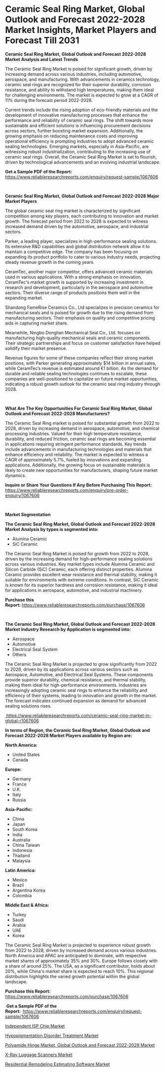 <p><h1>Ceramic Seal Ring Market, Global Outlook and Forecast 2022-2028 Market Insights, Market Players and Forecast Till 2031</h1></p><p><strong>Ceramic Seal Ring Market, Global Outlook and Forecast 2022-2028 Market Analysis and Latest Trends</strong></p>
<p><p>The Ceramic Seal Ring Market is poised for significant growth, driven by increasing demand across various industries, including automotive, aerospace, and manufacturing. With advancements in ceramics technology, ceramic seal rings are recognized for their superior durability, corrosion resistance, and ability to withstand high temperatures, making them ideal for challenging environments. The market is expected to grow at a CAGR of 11% during the forecast period 2022-2028.</p><p>Current trends include the rising adoption of eco-friendly materials and the development of innovative manufacturing processes that enhance the performance and reliability of ceramic seal rings. The shift towards more sustainable and efficient solutions is influencing procurement decisions across sectors, further boosting market expansion. Additionally, the growing emphasis on reducing maintenance costs and improving operational efficiency is prompting industries to adopt advanced ceramic sealing technologies. Emerging markets, especially in Asia-Pacific, are witnessing robust industrialization, contributing to the increasing use of ceramic seal rings. Overall, the Ceramic Seal Ring Market is set to flourish, driven by technological advancements and an evolving industrial landscape.</p></p>
<p><strong>Get a Sample PDF of the Report:&nbsp;</strong> <a href="https://www.reliableresearchreports.com/enquiry/request-sample/1067606?utm_campaign=28&utm_medium=2&utm_source=Github&utm_content=ia&utm_term=04122024&utm_id=ceramic-seal-ring-market-global-outlook-and-forecast-2022-2028">https://www.reliableresearchreports.com/enquiry/request-sample/1067606</a></p>
<p>&nbsp;</p>
<p><strong>Ceramic Seal Ring Market, Global Outlook and Forecast 2022-2028 Major Market Players</strong></p>
<p><p>The global ceramic seal ring market is characterized by significant competition among key players, each contributing to innovation and market growth. The forecast period from 2022 to 2028 is expected to witness increased demand driven by the automotive, aerospace, and industrial sectors.</p><p>Parker, a leading player, specializes in high-performance sealing solutions. Its extensive R&D capabilities and global distribution network allow it to maintain a competitive edge. The company has been focusing on expanding its product portfolio to cater to various industry needs, projecting steady revenue growth in the coming years.</p><p>CeramTec, another major competitor, offers advanced ceramic materials used in various applications. With a strong emphasis on innovation, CeramTec's market growth is supported by increasing investment in research and development, particularly in the aerospace and automotive sectors. Their diverse range of products positions them well in the expanding market.</p><p>Shandong FameRise Ceramics Co., Ltd specializes in precision ceramics for mechanical seals and is poised for growth due to the rising demand from manufacturing sectors. Their emphasis on quality and competitive pricing aids in capturing market share.</p><p>Meanwhile, Ningbo Donglian Mechanical Seal Co., Ltd. focuses on manufacturing high-quality mechanical seals and ceramic components. Their strategic partnerships and focus on customer satisfaction have helped solidify their market presence.</p><p>Revenue figures for some of these companies reflect their strong market positions, with Parker generating approximately $14 billion in annual sales, while CeramTec’s revenue is estimated around €1 billion. As the demand for durable and reliable sealing technologies continues to escalate, these companies are well-positioned to capitalize on future market opportunities, indicating a robust growth outlook for the ceramic seal ring industry through 2028.</p></p>
<p>&nbsp;</p>
<p><strong>What Are The Key Opportunities For Ceramic Seal Ring Market, Global Outlook and Forecast 2022-2028 Manufacturers?</strong></p>
<p><p>The Ceramic Seal Ring market is poised for substantial growth from 2022 to 2028, driven by increasing demand in aerospace, automotive, and chemical processing industries. Valued for their high temperature resistance, durability, and reduced friction, ceramic seal rings are becoming essential in applications requiring stringent performance standards. Key trends include advancements in manufacturing technologies and materials that enhance efficiency and reliability. The market is expected to witness a CAGR of approximately 5.7%, fueled by innovations and expanding applications. Additionally, the growing focus on sustainable materials is likely to create new opportunities for manufacturers, shaping future market dynamics.</p></p>
<p><strong>Inquire or Share Your Questions If Any Before Purchasing This Report:</strong> <a href="https://www.reliableresearchreports.com/enquiry/pre-order-enquiry/1067606?utm_campaign=28&utm_medium=2&utm_source=Github&utm_content=ia&utm_term=04122024&utm_id=ceramic-seal-ring-market-global-outlook-and-forecast-2022-2028">https://www.reliableresearchreports.com/enquiry/pre-order-enquiry/1067606</a></p>
<p>&nbsp;</p>
<p><strong>Market Segmentation</strong></p>
<p><strong>The Ceramic Seal Ring Market, Global Outlook and Forecast 2022-2028 Market Analysis by types is segmented into:</strong></p>
<p><ul><li>Alumina Ceramic</li><li>SiC Ceramic</li></ul></p>
<p><p>The Ceramic Seal Ring Market is poised for growth from 2022 to 2028, driven by the increasing demand for high-performance sealing solutions across various industries. Key market types include Alumina Ceramic and Silicon Carbide (SiC) Ceramic, each offering distinct properties. Alumina Ceramic provides excellent wear resistance and thermal stability, making it suitable for environments with extreme conditions. In contrast, SiC Ceramic is known for its superior hardness and corrosion resistance, making it ideal for applications in aerospace, automotive, and industrial machinery.</p></p>
<p><strong>Purchase this Report:&nbsp;</strong><a href="https://www.reliableresearchreports.com/purchase/1067606?utm_campaign=28&utm_medium=2&utm_source=Github&utm_content=ia&utm_term=04122024&utm_id=ceramic-seal-ring-market-global-outlook-and-forecast-2022-2028">https://www.reliableresearchreports.com/purchase/1067606</a></p>
<p>&nbsp;</p>
<p><strong>The Ceramic Seal Ring Market, Global Outlook and Forecast 2022-2028 Market Industry Research by Application is segmented into:</strong></p>
<p><ul><li>Aerospace</li><li>Automotive</li><li>Electrical Seal System</li><li>Others</li></ul></p>
<p><p>The Ceramic Seal Ring Market is projected to grow significantly from 2022 to 2028, driven by its applications across various sectors such as Aerospace, Automotive, and Electrical Seal Systems. These components provide superior durability, chemical resistance, and thermal stability, making them ideal for high-performance environments. Industries are increasingly adopting ceramic seal rings to enhance the reliability and efficiency of their systems, leading to innovation and growth in the market. The forecast indicates continued expansion as demand for advanced sealing solutions rises.</p></p>
<p><a href="https://www.reliableresearchreports.com/ceramic-seal-ring-market-in-global-r1067606?utm_campaign=28&utm_medium=2&utm_source=Github&utm_content=ia&utm_term=04122024&utm_id=ceramic-seal-ring-market-global-outlook-and-forecast-2022-2028">&nbsp;https://www.reliableresearchreports.com/ceramic-seal-ring-market-in-global-r1067606</a></p>
<p><strong>In terms of Region, the Ceramic Seal Ring Market, Global Outlook and Forecast 2022-2028 Market Players available by Region are:</strong></p>
<p>
    <p> <strong> North America: </strong>
        <ul>
            <li>United States</li>
            <li>Canada</li>
        </ul>
        </p> 
    <p> <strong> Europe: </strong>
        <ul>
            <li>Germany</li>
            <li>France</li>
            <li>U.K.</li>
            <li>Italy</li>
            <li>Russia</li>
        </ul>
        </p> 
    <p> <strong> Asia-Pacific: </strong>
        <ul>
            <li>China</li>
            <li>Japan</li>
            <li>South Korea</li>
            <li>India</li>
            <li>Australia</li>
            <li>China Taiwan</li>
            <li>Indonesia</li>
            <li>Thailand</li>
            <li>Malaysia</li>
        </ul>
        </p> 
    <p> <strong> Latin America: </strong>
        <ul>
            <li>Mexico</li>
            <li>Brazil</li>
            <li>Argentina Korea</li>
            <li>Colombia</li>
        </ul>
        </p> 
    <p> <strong> Middle East & Africa: </strong>
        <ul>
            <li>Turkey</li>
            <li>Saudi</li>
            <li>Arabia</li>
            <li>UAE</li>
            <li>Korea</li>
        </ul>
    </p>
    </p>
<p><p>The Ceramic Seal Ring Market is projected to experience robust growth from 2022 to 2028, driven by increased demand across various industries. North America and APAC are anticipated to dominate, with respective market shares of approximately 35% and 30%. Europe follows closely with a share of around 25%. The USA, as a significant contributor, holds about 20%, while China's market share is expected to reach 10%. This regional distribution highlights the varied growth potential within the global landscape.</p></p>
<p><strong>Purchase this Report: </strong><a href="https://www.reliableresearchreports.com/purchase/1067606?utm_campaign=28&utm_medium=2&utm_source=Github&utm_content=ia&utm_term=04122024&utm_id=ceramic-seal-ring-market-global-outlook-and-forecast-2022-2028">https://www.reliableresearchreports.com/purchase/1067606</a></p>
<p>&nbsp;<strong>Get a Sample PDF of the Report:&nbsp;&nbsp;</strong><a href="https://www.reliableresearchreports.com/enquiry/request-sample/1067606?utm_campaign=28&utm_medium=2&utm_source=Github&utm_content=ia&utm_term=04122024&utm_id=ceramic-seal-ring-market-global-outlook-and-forecast-2022-2028">https://www.reliableresearchreports.com/enquiry/request-sample/1067606</a></p>
<p><strong></strong></p>
<p><p><a href="https://issuu.com/reportprime-2/docs/independent-isp-chip-market-size-2030.pptx?utm_campaign=28&utm_medium=2&utm_source=Github&utm_content=ia&utm_term=04122024&utm_id=ceramic-seal-ring-market-global-outlook-and-forecast-2022-2028">Independent ISP Chip Market</a></p><p><a href="https://www.linkedin.com/pulse/hypopigmentation-disorder-treatment-market-forecasting-i3wjc?utm_campaign=28&utm_medium=2&utm_source=Github&utm_content=ia&utm_term=04122024&utm_id=ceramic-seal-ring-market-global-outlook-and-forecast-2022-2028">Hypopigmentation Disorder Treatment Market</a></p><p><a href="https://github.com/santosh758595/Market-Research-Report-List-6/blob/main/polyamide-hinge-market-global-outlook-and-forecast-2022-2028-market.md?utm_campaign=28&utm_medium=2&utm_source=Github&utm_content=ia&utm_term=04122024&utm_id=ceramic-seal-ring-market-global-outlook-and-forecast-2022-2028">Polyamide Hinge Market, Global Outlook and Forecast 2022-2028 Market</a></p><p><a href="https://issuu.com/reportprime-2/docs/x-ray-luggage-scanners-market-size-2030.pptx?utm_campaign=28&utm_medium=2&utm_source=Github&utm_content=ia&utm_term=04122024&utm_id=ceramic-seal-ring-market-global-outlook-and-forecast-2022-2028">X-Ray Luggage Scanners Market</a></p><p><a href="https://www.linkedin.com/pulse/residential-remodeling-estimating-software-market-regional-kn9jc?utm_campaign=28&utm_medium=2&utm_source=Github&utm_content=ia&utm_term=04122024&utm_id=ceramic-seal-ring-market-global-outlook-and-forecast-2022-2028">Residential Remodeling Estimating Software Market</a></p></p>
